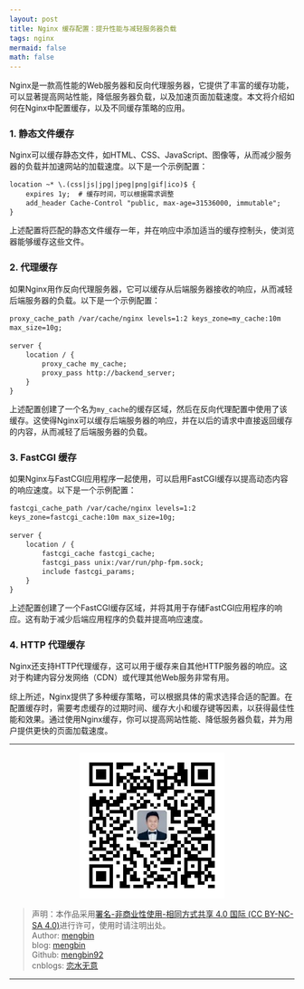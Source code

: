 ```yaml
---
layout: post
title: Nginx 缓存配置：提升性能与减轻服务器负载
tags: nginx
mermaid: false
math: false
---  
```


Nginx是一款高性能的Web服务器和反向代理服务器，它提供了丰富的缓存功能，可以显著提高网站性能，降低服务器负载，以及加速页面加载速度。本文将介绍如何在Nginx中配置缓存，以及不同缓存策略的应用。

### 1. 静态文件缓存

Nginx可以缓存静态文件，如HTML、CSS、JavaScript、图像等，从而减少服务器的负载并加速网站的加载速度。以下是一个示例配置：

```nginx
location ~* \.(css|js|jpg|jpeg|png|gif|ico)$ {
    expires 1y;  # 缓存时间，可以根据需求调整
    add_header Cache-Control "public, max-age=31536000, immutable";
}
```

上述配置将匹配的静态文件缓存一年，并在响应中添加适当的缓存控制头，使浏览器能够缓存这些文件。

### 2. 代理缓存

如果Nginx用作反向代理服务器，它可以缓存从后端服务器接收的响应，从而减轻后端服务器的负载。以下是一个示例配置：

```nginx
proxy_cache_path /var/cache/nginx levels=1:2 keys_zone=my_cache:10m max_size=10g;

server {
    location / {
        proxy_cache my_cache;
        proxy_pass http://backend_server;
    }
}
```

上述配置创建了一个名为`my_cache`的缓存区域，然后在反向代理配置中使用了该缓存。这使得Nginx可以缓存后端服务器的响应，并在以后的请求中直接返回缓存的内容，从而减轻了后端服务器的负载。

### 3. FastCGI 缓存

如果Nginx与FastCGI应用程序一起使用，可以启用FastCGI缓存以提高动态内容的响应速度。以下是一个示例配置：

```nginx
fastcgi_cache_path /var/cache/nginx levels=1:2 keys_zone=fastcgi_cache:10m max_size=10g;

server {
    location / {
        fastcgi_cache fastcgi_cache;
        fastcgi_pass unix:/var/run/php-fpm.sock;
        include fastcgi_params;
    }
}
```

上述配置创建了一个FastCGI缓存区域，并将其用于存储FastCGI应用程序的响应。这有助于减少后端应用程序的负载并提高响应速度。

### 4. HTTP 代理缓存

Nginx还支持HTTP代理缓存，这可以用于缓存来自其他HTTP服务器的响应。这对于构建内容分发网络（CDN）或代理其他Web服务非常有用。

综上所述，Nginx提供了多种缓存策略，可以根据具体的需求选择合适的配置。在配置缓存时，需要考虑缓存的过期时间、缓存大小和缓存键等因素，以获得最佳性能和效果。通过使用Nginx缓存，你可以提高网站性能、降低服务器负载，并为用户提供更快的页面加载速度。  

---

<div align="center">
  <img src="../img/qrcode_wechat.jpg" alt="孟斯特">
</div>

> 声明：本作品采用[署名-非商业性使用-相同方式共享 4.0 国际 (CC BY-NC-SA 4.0)](https://creativecommons.org/licenses/by-nc-sa/4.0/deed.zh)进行许可，使用时请注明出处。  
> Author: [mengbin](mengbin1992@outlook.com)  
> blog: [mengbin](https://mengbin.top)  
> Github: [mengbin92](https://mengbin92.github.io/)  
> cnblogs: [恋水无意](https://www.cnblogs.com/lianshuiwuyi/)  

---
